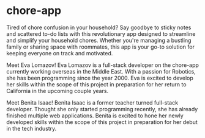 # chore-app
Tired of chore confusion in your household? Say goodbye to sticky notes and scattered to-do lists with this revolutionary app designed to streamline and simplify your household chores. Whether you're managing a bustling family or sharing space with roommates, this app is your go-to solution for keeping everyone on track and motivated.

Meet Eva Lomazov! Eva Lomazov is a full-stack developer on the chore-app currently working overseas in the Middle East. With a passion for Robotics, she has been programming since the year 2000. Eva is excited to develop her skills within the scope of this project in preparation for her return to California in the upcoming couple years.

Meet Benita Isaac! Benita Isaac is a former teacher turned full-stack developer. Thought she only started programming recently, she has already finished multiple web applications. Benita is excited to hone her newly developed skills within the scope of this project in preparation for her debut in the tech industry.